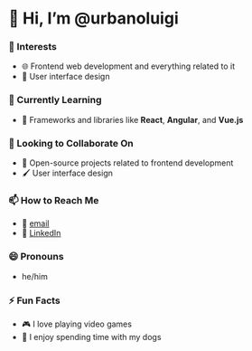 # 👋 Hi, I’m @urbanoluigi

### 👀 Interests
- 🌐 Frontend web development and everything related to it
- 🎨 User interface design

### 🌱 Currently Learning
- 🚀 Frameworks and libraries like **React**, **Angular**, and **Vue.js**

### 💞️ Looking to Collaborate On
- 🔧 Open-source projects related to frontend development
- 🖌️ User interface design

### 📫 How to Reach Me
- 📧 [email](mailto:urrbanoluigi@gmail.com)
- 💼 [LinkedIn](https://www.linkedin.com/in/luigi-urbano-6a4792318/)

### 😄 Pronouns
- he/him

### ⚡ Fun Facts
- 🎮 I love playing video games
- 🐶 I enjoy spending time with my dogs
